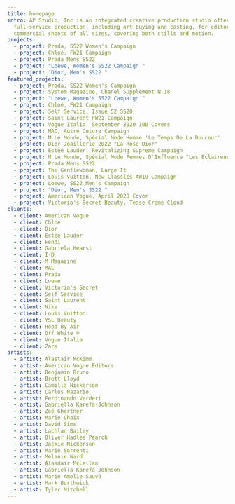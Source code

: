 ```yaml
---
title: homepage
intro: AP Studio, Inc is an integrated creative production studio offering
  full-service production, including art buying and casting, for editorial and
  commercial shoots of all sizes, covering both stills and motion.
projects:
  - project: Prada, SS22 Women's Campaign
  - project: Chloé, FW21 Campaign
  - project: Prada Mens SS22
  - project: "Loewe, Women's SS22 Campaign "
  - project: "Dior, Men's SS22 "
featured_projects:
  - project: Prada, SS22 Women's Campaign
  - project: System Magazine, Chanel Supplement N.18
  - project: "Loewe, Women's SS22 Campaign "
  - project: Chloé, FW21 Campaign
  - project: Self Service, Issue 52 SS20
  - project: Saint Laurent FW21 Campaign
  - project: Vogue Italia, September 2020 100 Covers
  - project: MAC, Autre Cuture Campaign
  - project: M Le Monde, Spécial Mode Homme 'Le Temps De La Douceur'
  - project: Dior Joaillerie 2022 "La Rose Dior"
  - project: Esteé Lauder, Revitalizing Supreme Campaign
  - project: M Le Monde, Spécial Mode Femmes D'Influence "Les Éclaireuses"
  - project: Prada Mens SS22
  - project: The Gentlewoman, Large It
  - project: Louis Vuitton, New Classics AW19 Campaign
  - project: Loewe, SS22 Men's Campaign
  - project: "Dior, Men's SS22 "
  - project: American Vogue, April 2020 Cover
  - project: Victoria's Secret Beauty, Tease Creme Cloud
clients:
  - client: American Vogue
  - client: Chloe
  - client: Dior
  - client: Estée Lauder
  - client: Fendi
  - client: Gabriela Hearst
  - client: I-D
  - client: M Magazine
  - client: MAC
  - client: Prada
  - client: Loewe
  - client: Victoria's Secret
  - client: Self Service
  - client: Saint Laurent
  - client: Nike
  - client: Louis Vuitton
  - client: YSL Beauty
  - client: Hood By Air
  - client: Off White ®
  - client: Vogue Italia
  - client: Zara
artists:
  - artist: Alastair McKimm
  - artist: American Vogue Editors
  - artist: Benjamin Bruno
  - artist: Brett Lloyd
  - artist: Camilla Nickerson
  - artist: Carlos Nazario
  - artist: Ferdinando Verderi
  - artist: Gabriella Karefa-Johnson
  - artist: Zoë Ghertner
  - artist: Marie Chaix
  - artist: David Sims
  - artist: Lachlan Bailey
  - artist: Oliver Hadlee Pearch
  - artist: Jackie Nickerson
  - artist: Mario Sorrenti
  - artist: Melanie Ward
  - artist: Alasdair McLellan
  - artist: Gabriella Karefa-Johnson
  - artist: Marie Amelie Sauvé
  - artist: Mark Borthwick
  - artist: Tyler Mitchell
---
```

